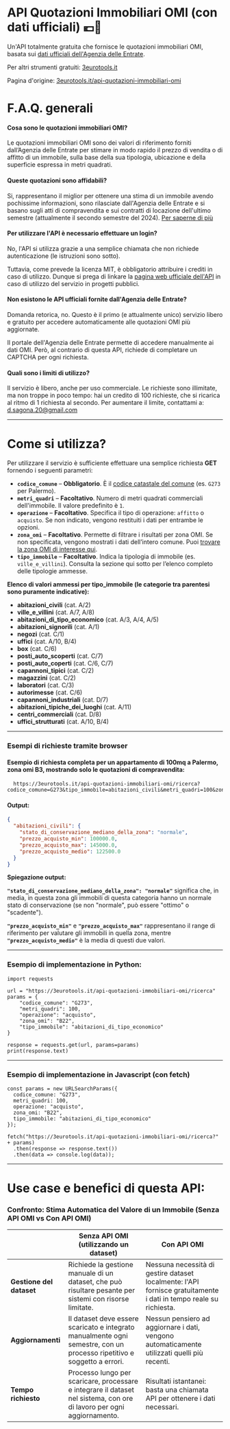 # API Quotazioni Immobiliari OMI (con dati ufficiali) 💶🏡
Un'API totalmente gratuita che fornisce le quotazioni immobiliari OMI, basata sui <a href="https://www.agenziaentrate.gov.it/portale/schede/fabbricatiterreni/omi/banche-dati/quotazioni-immobiliari " target="_blank" rel="noopener noreferrer">dati ufficiali dell'Agenzia delle Entrate</a>.

Per altri strumenti gratuiti: [3eurotools.it](https://3eurotools.it)

Pagina d'origine: [3eurotools.it/api-quotazioni-immobiliari-omi](https://3eurotools.it/api-quotazioni-immobiliari-omi)
# F.A.Q. generali
#### Cosa sono le quotazioni immobiliari OMI?
Le quotazioni immobiliari OMI sono dei valori di riferimento forniti dall’Agenzia delle Entrate per stimare in modo rapido il prezzo di vendita o di affitto di un immobile, sulla base della sua tipologia, ubicazione e della superficie espressa in metri quadrati.

#### Queste quotazioni sono affidabili?
Si, rappresentano il miglior per ottenere una stima di un immobile avendo pochissime informazioni, sono rilasciate dall'Agenzia delle Entrate e si basano sugli atti di compravendita e sui contratti di locazione dell'ultimo semestre (attualmente il secondo semestre del 2024).
<a href="https://www.agenziaentrate.gov.it/portale/schede/fabbricatiterreni/omi/banche-dati/quotazioni-immobiliari" target="_blank" rel="noopener noreferrer">Per saperne di più</a>

#### Per utilizzare l'API è necessario effettuare un login?
No, l'API si utilizza grazie a una semplice chiamata che non richiede autenticazione (le istruzioni sono sotto).

Tuttavia, come prevede la licenza MIT, è obbligatorio attribuire i crediti in caso di utilizzo. Dunque si prega di linkare la [pagina web ufficiale dell'API](https://3eurotools.it/api-quotazioni-immobiliari-omi) in caso di utilizzo del servizio in progetti pubblici.

#### Non esistono le API ufficiali fornite dall'Agenzia delle Entrate?
Domanda retorica, no. Questo è il primo (e attualmente unico) servizio libero e gratuito per accedere automaticamente alle quotazioni OMI più aggiornate.

Il portale dell'Agenzia delle Entrate permette di accedere manualmente ai dati OMI. Però, al contrario di questa API, richiede di completare un CAPTCHA per ogni richiesta.

#### Quali sono i limiti di utilizzo?
Il servizio è libero, anche per uso commerciale. Le richieste sono illimitate, ma non troppe in poco tempo: hai un credito di 100 richieste, che si ricarica al ritmo di 1 richiesta al secondo.
Per aumentare il limite, contattami a: d.sagona.20@gmail.com

***

# Come si utilizza?

Per utilizzare il servizio è sufficiente effettuare una semplice richiesta **GET** fornendo i seguenti parametri:

- **`codice_comune`** – **Obbligatorio**. È il <a href="https://www.agenziaentrate.gov.it/portale/documents/20143/448384/Tabella+codici+catastali+comuni_T4_codicicatastali_comuni_24_05_2019.pdf/d4fa70bd-f4bd-caba-24cb-5cc3611237c0" target="_blank" rel="noopener noreferrer">codice catastale del comune</a> (es. `G273` per Palermo).
- **`metri_quadri`** – **Facoltativo**. Numero di metri quadrati commerciali dell'immobile. Il valore predefinito è `1`.
- **`operazione`** – **Facoltativo**. Specifica il tipo di operazione: `affitto` o `acquisto`. Se non indicato, vengono restituiti i dati per entrambe le opzioni.
- **`zona_omi`** – **Facoltativo**. Permette di filtrare i risultati per zona OMI. Se non specificata, vengono mostrati i dati dell’intero comune. Puoi <a href="https://www1.agenziaentrate.gov.it/servizi/geopoi_omi/index.php" target="_blank" rel="noopener noreferrer">trovare la zona OMI di interesse qui</a>.
- **`tipo_immobile`** – **Facoltativo**. Indica la tipologia di immobile (es. `ville_e_villini`). Consulta la sezione qui sotto per l’elenco completo delle tipologie ammesse.

**Elenco di valori ammessi per tipo_immobile (le categorie tra parentesi sono puramente indicative):**

- **abitazioni_civili** (cat. A/2)  
- **ville_e_villini** (cat. A/7, A/8)
- **abitazioni_di_tipo_economico** (cat. A/3, A/4, A/5)  
- **abitazioni_signorili** (cat. A/1)  
- **negozi** (cat. C/1)  
- **uffici** (cat. A/10, B/4)  
- **box** (cat. C/6)  
- **posti_auto_scoperti** (cat. C/7)  
- **posti_auto_coperti** (cat. C/6, C/7)  
- **capannoni_tipici** (cat. C/2)  
- **magazzini** (cat. C/2)  
- **laboratori** (cat. C/3)  
- **autorimesse** (cat. C/6)  
- **capannoni_industriali** (cat. D/7)  
- **abitazioni_tipiche_dei_luoghi** (cat. A/11)  
- **centri_commerciali** (cat. D/8)  
- **uffici_strutturati** (cat. A/10, B/4)

***

### Esempi di richieste tramite browser

#### **Esempio di richiesta completa per un appartamento di 100mq a Palermo, zona omi B3, mostrando solo le quotazioni di compravendita:**
      https://3eurotools.it/api-quotazioni-immobiliari-omi/ricerca?codice_comune=G273&tipo_immobile=abitazioni_civili&metri_quadri=100&zona_omi=B3&operazione=acquisto

#### **Output:**

```json
{
  "abitazioni_civili": {
    "stato_di_conservazione_mediano_della_zona": "normale",
    "prezzo_acquisto_min": 100000.0,
    "prezzo_acquisto_max": 145000.0,
    "prezzo_acquisto_medio": 122500.0
  }
}
```
**Spiegazione output:**

**``"stato_di_conservazione_mediano_della_zona": "normale"``** significa che, in media, in questa zona gli immobili di questa categoria hanno un normale stato di conservazione (se non "normale", può essere "ottimo" o "scadente").

**``"prezzo_acquisto_min"``** e **``"prezzo_acquisto_max"``** rappresentano il range di riferimento per valutare gli immobili in quella zona, mentre **``"prezzo_acquisto_medio"``** è la media di questi due valori.

***

### Esempio di implementazione in Python:
    import requests

    url = "https://3eurotools.it/api-quotazioni-immobiliari-omi/ricerca"
    params = {
        "codice_comune": "G273",
        "metri_quadri": 100,
        "operazione": "acquisto",
        "zona_omi": "B22",
        "tipo_immobile": "abitazioni_di_tipo_economico"
    }
    
    response = requests.get(url, params=params)
    print(response.text)

***

### Esempio di implementazione in Javascript (con fetch)
    const params = new URLSearchParams({
      codice_comune: "G273",
      metri_quadri: 100,
      operazione: "acquisto",
      zona_omi: "B22",
      tipo_immobile: "abitazioni_di_tipo_economico"
    });
    
    fetch("https://3eurotools.it/api-quotazioni-immobiliari-omi/ricerca?" + params)
      .then(response => response.text())
      .then(data => console.log(data));

***
# Use case e benefici di questa API:

### **Confronto: Stima Automatica del Valore di un Immobile (Senza API OMI vs Con API OMI)**

|                   | **Senza API OMI (utilizzando un dataset)**                                                                                     | **Con API OMI**                                                                                       |
|------------------------------|-----------------------------------------------------------------------------------------------------------------------------------|-----------------------------------------------------------------------------------------------------------|
| **Gestione del dataset**     | Richiede la gestione manuale di un dataset, che può risultare pesante per sistemi con risorse limitate.                   | Nessuna necessità di gestire dataset localmente: l'API fornisce gratuitamente i dati in tempo reale su richiesta.       |
| **Aggiornamenti**            | Il dataset deve essere scaricato e integrato manualmente ogni semestre, con un processo ripetitivo e soggetto a errori.            | Nessun pensiero ad aggiornare i dati, vengono automaticamente utilizzati quelli più recenti.     |
| **Tempo richiesto**          | Processo lungo per scaricare, processare e integrare il dataset nel sistema, con ore di lavoro per ogni aggiornamento.            | Risultati istantanei: basta una chiamata API per ottenere i dati necessari.                              |

